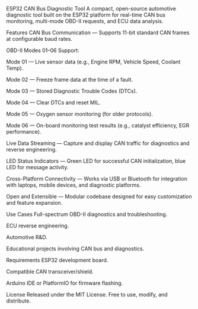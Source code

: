 ESP32 CAN Bus Diagnostic Tool
A compact, open-source automotive diagnostic tool built on the ESP32 platform for real-time CAN bus monitoring, multi-mode OBD-II requests, and ECU data analysis.

Features
CAN Bus Communication — Supports 11-bit standard CAN frames at configurable baud rates.

OBD-II Modes 01–06 Support:

Mode 01 — Live sensor data (e.g., Engine RPM, Vehicle Speed, Coolant Temp).

Mode 02 — Freeze frame data at the time of a fault.

Mode 03 — Stored Diagnostic Trouble Codes (DTCs).

Mode 04 — Clear DTCs and reset MIL.

Mode 05 — Oxygen sensor monitoring (for older protocols).

Mode 06 — On-board monitoring test results (e.g., catalyst efficiency, EGR performance).

Live Data Streaming — Capture and display CAN traffic for diagnostics and reverse engineering.

LED Status Indicators — Green LED for successful CAN initialization, blue LED for message activity.

Cross-Platform Connectivity — Works via USB or Bluetooth for integration with laptops, mobile devices, and diagnostic platforms.

Open and Extensible — Modular codebase designed for easy customization and feature expansion.

Use Cases
Full-spectrum OBD-II diagnostics and troubleshooting.

ECU reverse engineering.

Automotive R&D.

Educational projects involving CAN bus and diagnostics.

Requirements
ESP32 development board.

Compatible CAN transceiver/shield.

Arduino IDE or PlatformIO for firmware flashing.

License
Released under the MIT License.
Free to use, modify, and distribute.

